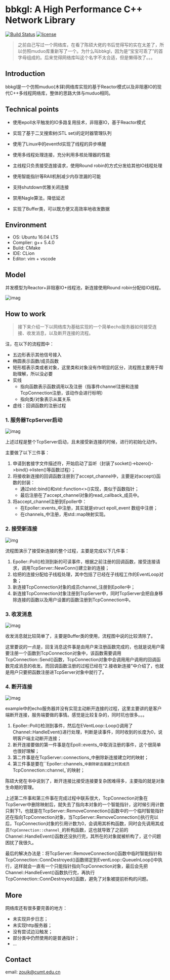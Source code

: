 # bbkgl: A High Performance C++ Network Library

[![Build Status](https://travis-ci.org/bbkgl/bbkgl.svg?branch=master)](https://travis-ci.org/bbkgl/bbkgl) [![license](https://img.shields.io/github/license/mashape/apistatus.svg)](https://opensource.org/licenses/MIT)

> 之前自己写过一个网络库，在看了陈硕大佬的书后觉得写的实在太差了，所以仿照muduo库重新写了一个。为什么叫bbkgl，因为是“宝宝可乖了”的首字母组成的。后来觉得网络库叫这个名字不太合适，但是懒得改了。。。

## Introduction

bbkgl是一个仿照muduo(木铎)网络库实现的基于Reactor模式以及非阻塞IO的现代C++多线程网络库，整体的思路大体与muduo相同。

## Technical points

- 使用epoll水平触发的IO多路复用技术，非阻塞IO，基于Reactor模式
- 实现了基于二叉搜索树(STL set)的定时器管理队列
- 使用了Linux中的eventfd实现了线程的异步唤醒
- 使用多线程处理连接，充分利用多核处理器的性能
- 主线程只负责接受连接请求，使用Round robin的方式分发给其他IO线程处理
- 使用智能指针等RAII机制减少内存泄漏的可能
- 支持shutdown优雅关闭连接
- 禁用Nagle算法，降低延迟

- 实现了Buffer类，可以既方便又高效率地收发数据

## Environment

- OS: Ubuntu 16.04 LTS
- Complier: g++  5.4.0
- Build: CMake
- IDE: CLion
- Editor: vim + vscode

## Model

并发模型为Reactor+非阻塞IO+线程池，新连接使用Round robin分配给IO线程。

![imag](imag/model.png)

## How to work

> 接下来介绍一下以网络库为基础实现的一个简单echo服务器如何接受连接、收发消息，以及断开连接的流程。

注，在以下的流程图中：
- 五边形表示其他信号接入
- 椭圆表示函数/成员函数
- 矩形框表示类或者对象，这里类和对象没有作明显的区分，流程图主要用于帮助理解，所以没必要
- 实线
  - 指向函数表示函数调用以及注册（指事件channel注册和连接TcpConnection注册，该动作会进行标明）
  - 指向类/对象表示从属关系
- 虚线：回调函数的注册过程

### 1. 服务器TcpServer启动

![imag](imag/init.png)

上述过程是整个TcpServer启动，且未接受新连接的时候，进行的初始化动作。

主要做了以下三件事：

1. 申请到套接字文件描述符，开始启动了监听（封装了socket()->bzero()->bind()->listen()等函数过程）；
2. 将接收新连接的回调函数注册到了accept_channel中，主要是对accept()函数的封装：
   - 通过std::bind()和std::function<>()实现，类似于函数指针；
   - 最后注册在了accept_channel对象的read_callback_成员中。
3. 将accept_channel注册到Epoller中：
   - 在Epoller::events_中注册，其实就是struct epoll_event 数组中注册；
   - 在channels_中注册，用std::map映射实现。

### 2. 接受新连接

![img](imag/new_conn.png)

流程图演示了接受新连接的整个过程，主要是完成以下几件事：

1. Epoller::Poll()检测到新的可读事件，根据之前注册的回调函数，接受连接请求，调用TcpServer::NewConn()建立新的连接；
2. 给把的连接分配给子线程处理，其中包括了已经在子线程工作的EventLoop对象；
3. 新连接TcpConnection对象的成员channel_注册到Epoller中；
4. 新连接TcpConnection对象注册到TcpServer中，同时TcpServer会把自身移除连接的函数以及用户设置的函数注册到TcpConnection中。

### 3. 收发消息

![imag](imag/new_msg.png)

收发消息就比较简单了，主要是Buffer类的使用，流程图中说的比较清除了。

这里要说的一点是，回复消息这件事是由用户来注册函数完成的，也就是说用户需要注册一个函数到TcpConnection对象中，该函数需要调用TcpConnection::Send()函数，TcpConnection对象中会调用用户调用的回调函数完成消息的收发。而回调函数注册的过程已经在“2.接收新连接”中介绍了，也就是用户只要把函数注册进TcpServer对象中就行了。

### 4. 断开连接

![imag](imag/close_conn.png)

example中的echo服务器并没有实现主动断开连接的过程，这里主要讲的是客户端断开连接，服务端要做的事情。感觉是比较复杂的，同时坑也很多。。。

1. Epoller::Poll()检测到事件，然后在EVentLoop::Loop()调用了Channel::HandleEvent()进行处理，判断是读事件，同时收到的长度为0，说明客户端主动断开连接；
2. 断开连接要做的第一件事是在Epoll::events_中取消注册的事件，这个很简单也很好理解；
3. 第二件事是在TcpServer::connections_中删除新连接建立时的映射；
4. 第三件事是要在``Epoller::channels_`中删除新连接建立时其成员`TcpConnection::channel_`的映射；

陈硕大佬在书中说到了，断开连接比接受连接要复杂困难得多，主要指的就是对象生命期的管理。

上述第二件事和第三件事在完成过程中联系很大，TcpConnection对象在TcpServer中删除映射后，就失去了指向本对象的一个智能指针，这时候引用计数只剩下1，也就是在TcpServer::RemoveConnection()函数中的一个临时智能指针还在指向TcpConnection对象，当TcpServer::RemoveConnection()执行完以后，TcpConnection对象的引用计数为0，会调用其析构函数，同时会先调用其成员`TcpConnection::channel_`的析构函数，这也就导致了之前的Channel::HandleEvent()函数还没执行完，其所在的对象就被析构了，这个问题困扰了我很久。

最后的解决办法是：将TcpServer::RemoveConnection()函数中临时智能指针和TcpConnection::ConnDestroyed()函数绑定到EventLoop::QueueInLoop()中执行，这样就会一直有一个只能指针指向TcpConnection对象，最后会先把Channel::HandleEvent()函数执行完，再执行TcpConnection::ConnDestroyed()函数，避免了对象被提前析构的问题。

## More

网络库还有很多要完善的地方：

- 未实现异步日志；
- 未实现http服务器；
- 没有尝试边沿触发；
- 部分类中仍然使用的是普通指针；
- …

## Contact

email: zoujk@cumt.edu.cn